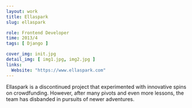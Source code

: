 ```yaml
---
layout: work
title: Ellaspark
slug: ellaspark

role: Frontend Developer
time: 2013/4
tags: [ Django ]

cover_img: init.jpg
detail_img: [ img1.jpg, img2.jpg ]
links:
  Website: "https://www.ellaspark.com"
---
```


Ellaspark is a discontinued project that experimented with innovative spins on crowdfunding. However, after many pivots and even more lessons, the team has disbanded in pursuits of newer adventures.
